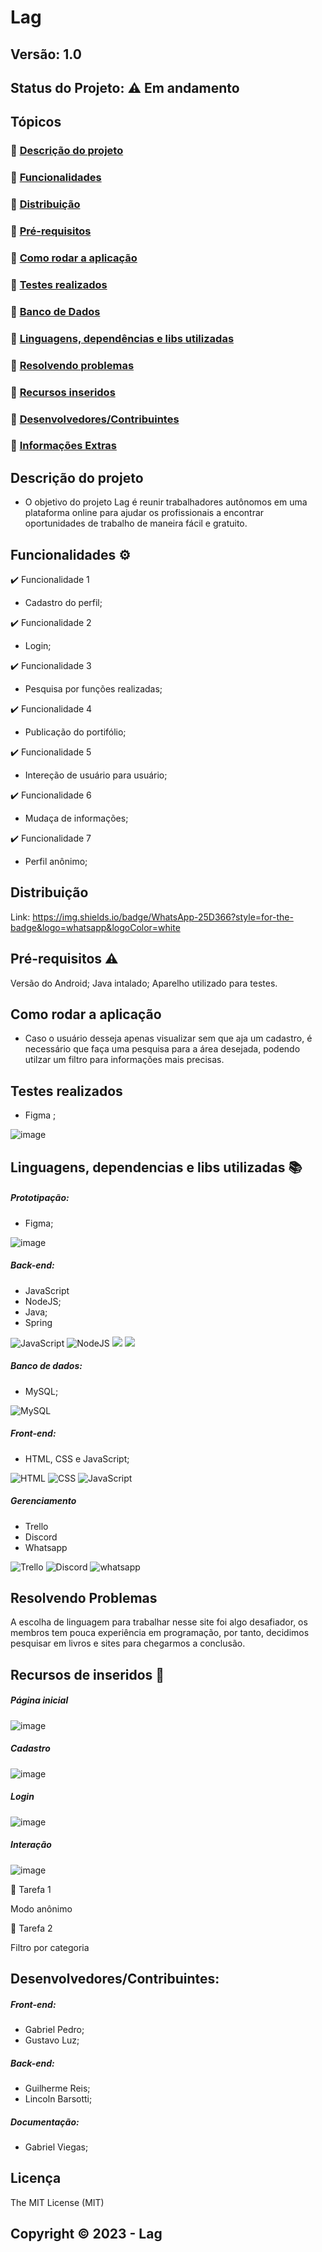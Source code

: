 # Lag
## Versão: 1.0 
## Status do Projeto: ⚠️ Em andamento 



## Tópicos
### 🔹 [Descrição do projeto](#descri%C3%A7%C3%A3o-do-projeto)
### 🔹 [Funcionalidades](#funcionalidades-%EF%B8%8F)
### 🔹 [Distribuição](#distribuição)
### 🔹 [Pré-requisitos](#pr%C3%A9-requisitos-%EF%B8%8F)
### 🔹 [Como rodar a aplicação](#como-rodar-a-aplica%C3%A7%C3%A3o)
### 🔹 [Testes realizados](testes-realizados)
### 🔹 [Banco de Dados](#banco-de-dados-%EF%B8%8F)
### 🔹 [Linguagens, dependências e libs utilizadas](#linguagens-dependencias-e-libs-utilizadas-)
### 🔹 [Resolvendo problemas](resolvendo-problemas)
### 🔹 [Recursos inseridos ](#recursos-de-inseridos-)
### 🔹 [Desenvolvedores/Contribuintes](#desenvolvedorescontribuintes)
### 🔹 [Informações Extras](licença)




## Descrição do projeto
- O objetivo do projeto Lag é reunir trabalhadores autônomos em uma plataforma online para ajudar os profissionais a encontrar oportunidades de trabalho de maneira fácil e gratuito.


## Funcionalidades ⚙️
✔️ Funcionalidade 1
- Cadastro do perfil;

✔️ Funcionalidade 2
- Login;

✔️ Funcionalidade 3
- Pesquisa por funções realizadas;

✔️ Funcionalidade 4
- Publicação do portifólio;

✔️ Funcionalidade 5
- Intereção de usuário para usuário;

✔️ Funcionalidade 6
- Mudaça de informações;

✔️ Funcionalidade 7
- Perfil anônimo;

## Distribuição
Link:
https://img.shields.io/badge/WhatsApp-25D366?style=for-the-badge&logo=whatsapp&logoColor=white

## Pré-requisitos ⚠️    
Versão do Android; 
Java intalado; 
Aparelho utilizado para testes.


## Como rodar a aplicação 

- Caso o usuário desseja apenas visualizar sem que aja um cadastro, é necessário que faça uma pesquisa para a área desejada, podendo utilzar um filtro 
para informações mais precisas.
## Testes realizados

- Figma ;

![image](https://img.shields.io/badge/Figma-F24E1E?style=for-the-badge&logo=figma&logoColor=white)

## Linguagens, dependencias e libs utilizadas 📚

##### Prototipação:
- Figma;

![image](https://img.shields.io/badge/Figma-F24E1E?style=for-the-badge&logo=figma&logoColor=white)

##### Back-end:
- JavaScript
- NodeJS;
- Java;
- Spring

![JavaScript](https://img.shields.io/badge/JavaScript-F7DF1E?style=for-the-badge&logo=javascript&logoColor=black)   ![NodeJS](https://img.shields.io/badge/Node.js-43853D?style=for-the-badge&logo=node.js&logoColor=white)        ![](https://img.shields.io/badge/Java-ED8B00?style=for-the-badge&logo=openjdk&logoColor=white) ![](https://img.shields.io/badge/Spring-6DB33F?style=for-the-badge&logo=spring&logoColor=white)


##### Banco de dados:
- MySQL;

![MySQL](https://img.shields.io/badge/MySQL-00000F?style=for-the-badge&logo=mysql&logoColor=white)


##### Front-end:
- HTML, CSS e JavaScript;

![HTML](https://img.shields.io/badge/HTML5-E34F26?style=for-the-badge&logo=html5&logoColor=white)  ![CSS](https://img.shields.io/badge/CSS3-1572B6?style=for-the-badge&logo=css3&logoColor=white) ![JavaScript](https://img.shields.io/badge/JavaScript-F7DF1E?style=for-the-badge&logo=javascript&logoColor=black)  

##### Gerenciamento 
- Trello
- Discord
- Whatsapp

![Trello](https://img.shields.io/badge/Trello-0052CC?style=for-the-badge&logo=trello&logoColor=white)    ![Discord](https://img.shields.io/badge/Discord-7289DA?style=for-the-badge&logo=discord&logoColor=white)    ![whatsapp](https://img.shields.io/badge/WhatsApp-25D366?style=for-the-badge&logo=whatsapp&logoColor=white)

## Resolvendo Problemas 
A escolha de linguagem para trabalhar nesse site foi algo desafiador, os membros tem pouca experiência em programação, por tanto, decidimos pesquisar em livros e sites para chegarmos a conclusão. 

## Recursos de inseridos 🧰
##### Página inicial
![image](https://user-images.githubusercontent.com/107706237/231536683-3ab264c3-61e9-45e8-a26e-db13036d17b9.png)
##### Cadastro
![image](https://user-images.githubusercontent.com/107706237/231536687-aaa7ffb3-b0e1-40af-9763-10f8a4e4f5fc.png)
##### Login
![image](https://user-images.githubusercontent.com/107706237/231536696-dccab275-6d7a-4bb6-98e0-1d9d848dc084.png)
##### Interação
![image](https://user-images.githubusercontent.com/107706237/231536614-0c890a84-2d19-4dad-a02f-4b3a6a66fdbe.png)

📝 Tarefa 1

Modo anônimo

📝 Tarefa 2

Filtro por categoria

## Desenvolvedores/Contribuintes:
##### Front-end:
- Gabriel Pedro;
- Gustavo Luz;
##### Back-end:
- Guilherme Reis;
- Lincoln Barsotti;
##### Documentação:
- Gabriel Viegas;

## Licença
The MIT License (MIT)

## Copyright ©️ 2023 - Lag
